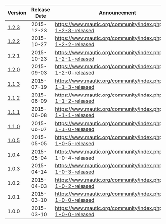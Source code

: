 <table class="table table-bordered">
<thead>
<tr>
<th>Version</th>
<th>Release Date</th>
<th>Announcement</th>
</tr>
</thead>
<tbody>
<tr>
<td><a href="https://www.mautic.org/m/asset/9:mautic-123">1.2.3</a></td>
<td>2015-12-23</td>
<td><a href="https://www.mautic.org/community/index.php/1381-1-2-3-released">https://www.mautic.org/community/index.php/1381-1-2-3-released</a></td>
</tr>
<tr>
<td><a href="https://www.mautic.org/m/asset/8:mautic-122">1.2.2</a></td>
<td>2015-10-27</td>
<td><a href="https://www.mautic.org/community/index.php/1049-1-2-2-released">https://www.mautic.org/community/index.php/1049-1-2-2-released</a></td>
</tr>
<tr>
<td><a href="https://www.mautic.org/m/asset/7:mautic-121">1.2.1</a></td>
<td>2015-10-23</td>
<td><a href="https://www.mautic.org/community/index.php/1018-1-2-1-released">https://www.mautic.org/community/index.php/1018-1-2-1-released</a></td>
</tr>
<tr>
<td><a href="https://www.mautic.org/m/asset/6:mautic-120">1.2.0</a></td>
<td>2015-09-03</td>
<td><a href="https://www.mautic.org/community/index.php/727-1-2-0-released">https://www.mautic.org/community/index.php/727-1-2-0-released</a></td>
</tr>
<tr>
<td><a href="https://www.mautic.org/m/asset/5:mautic-113">1.1.3</a></td>
<td>2015-07-19</td>
<td><a href="https://www.mautic.org/community/index.php/542-1-1-3-released">https://www.mautic.org/community/index.php/542-1-1-3-released</a></td>
</tr>
<tr>
<td><a href="https://www.mautic.org/m/asset/4:mautic-112">1.1.2</a></td>
<td>2015-06-09</td>
<td><a href="https://www.mautic.org/community/index.php/428-1-1-2-released">https://www.mautic.org/community/index.php/428-1-1-2-released</a></td>
</tr>
<tr>
<td><a href="https://www.mautic.org/m/asset/3:mautic-111">1.1.1</a></td>
<td>2015-06-08</td>
<td><a href="https://www.mautic.org/community/index.php/420-1-1-1-released">https://www.mautic.org/community/index.php/420-1-1-1-released</a></td>
</tr>
<tr>
<td><a href="https://www.mautic.org/m/asset/2:mautic-110">1.1.0</a></td>
<td>2015-06-07</td>
<td><a href="https://www.mautic.org/community/index.php/414-1-1-0-released">https://www.mautic.org/community/index.php/414-1-1-0-released</a></td>
</tr>
<tr>
<td><a href="https://www.mautic.org/m/asset/1:mautic-105">1.0.5</a></td>
<td>2015-05-05</td>
<td><a href="https://www.mautic.org/community/index.php/325-1-0-5-released">https://www.mautic.org/community/index.php/325-1-0-5-released</a></td>
</tr>
<tr>
<td>1.0.4</td>
<td>2015-05-04</td>
<td><a href="https://www.mautic.org/community/index.php/324-1-0-4-released">https://www.mautic.org/community/index.php/324-1-0-4-released</a></td>
</tr>
<tr>
<td>1.0.3</td>
<td>2015-04-14</td>
<td><a href="https://www.mautic.org/community/index.php/278-1-0-3-released">https://www.mautic.org/community/index.php/278-1-0-3-released</a></td>
</tr>
<tr>
<td>1.0.2</td>
<td>2015-04-03</td>
<td><a href="https://www.mautic.org/community/index.php/250-1-0-2-released">https://www.mautic.org/community/index.php/250-1-0-2-released</a></td>
</tr>
<tr>
<td>1.0.1</td>
<td>2015-03-10</td>
<td><a href="https://www.mautic.org/community/index.php/183-1-0-0-released">https://www.mautic.org/community/index.php/183-1-0-0-released</a></td>
</tr>
<tr>
<td>1.0.0</td>
<td>2015-03-10</td>
<td><a href="https://www.mautic.org/community/index.php/183-1-0-0-released">https://www.mautic.org/community/index.php/183-1-0-0-released</a></td>
</tr>
</tbody>
</table>